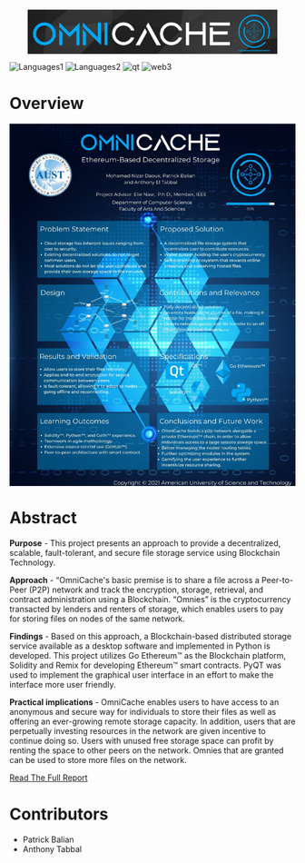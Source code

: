 </br>
<p align="center"><img align="center" src="Images/Omnicache_logo.png"></p>

![Languages1](https://img.shields.io/badge/-Python-grey?style=for-the-badge&logo=Python&logoColor=blue)
![Languages2](https://img.shields.io/badge/-Solidity-grey?style=for-the-badge&logo=Solidity&logoColor=blue) 
![qt](https://img.shields.io/badge/-Qt-grey?style=for-the-badge&logo=qt&logoColor=blue) 
![web3](https://img.shields.io/badge/-Web3.py-grey?style=for-the-badge&logo=web3.js&logoColor=blue) 

# Overview
<p align="center"><img align="center" src="Images/OmniCache_Poster.jpg"></p>

# Abstract
**Purpose** - This project presents an approach to provide a decentralized, scalable, fault-tolerant, and secure file storage service using Blockchain Technology.

**Approach** - “OmniCache's basic premise is to share a file across a Peer-to-Peer (P2P) network and track the encryption, storage, retrieval, and contract administration using a Blockchain.  “Omnies” is the cryptocurrency transacted by lenders and renters of storage, which enables users to pay for storing files on nodes of the same network. 

**Findings** - Based on this approach, a Blockchain-based distributed storage service available as a desktop software and implemented in Python is developed. This project utilizes Go Ethereum™ as the Blockchain platform, Solidity and Remix for developing Ethereum™ smart contracts. PyQT was used to implement the graphical user interface in an effort to make the interface more user friendly. 

**Practical implications** - OmniCache enables users to have access to an anonymous and secure way for individuals to store their files as well as offering an ever-growing remote storage capacity. In addition, users that are perpetually investing resources in the network are given incentive to continue doing so. Users with unused free storage space can profit by renting the space to other peers on the network. Omnies that are granted can be used to store more files on the network.


[Read The Full Report](Report/OmniCache_Report.pdf)

# Contributors
* Patrick Balian
* Anthony Tabbal

